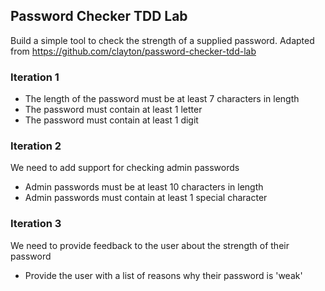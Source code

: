 ## Password Checker TDD Lab

Build a simple tool to check the strength of a supplied password. Adapted from https://github.com/clayton/password-checker-tdd-lab

### Iteration 1

* The length of the password must be at least 7 characters in length
* The password must contain at least 1 letter
* The password must contain at least 1 digit

### Iteration 2

We need to add support for checking admin passwords

* Admin passwords must be at least 10 characters in length
* Admin passwords must contain at least 1 special character

### Iteration 3

We need to provide feedback to the user about the strength of their password

* Provide the user with a list of reasons why their password is 'weak'